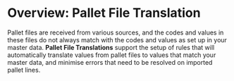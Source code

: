 # Overview: Pallet File Translation

Pallet files are received from various sources, and the codes and values in these files do not always match with the codes and values as set up in your master data. **Pallet File Translations** support the setup of rules that will automatically translate values from pallet files to values that match your master data, and minimise errors that need to be resolved on imported pallet lines.

  


